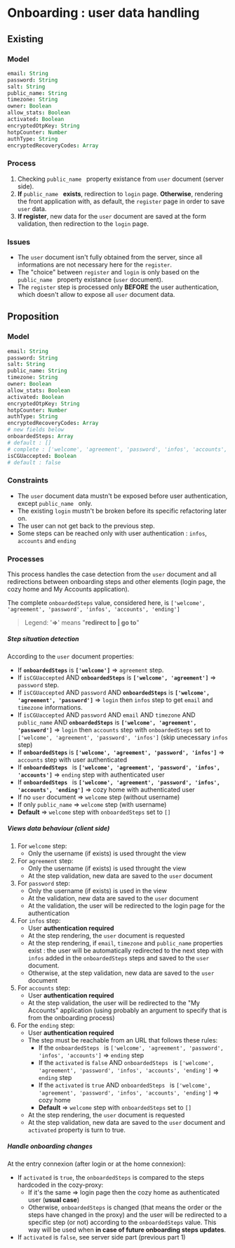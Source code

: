 # Onboarding : user data handling

## Existing

### Model

```coffee
email: String
password: String
salt: String
public_name: String
timezone: String
owner: Boolean
allow_stats: Boolean
activated: Boolean
encryptedOtpKey: String
hotpCounter: Number
authType: String
encryptedRecoveryCodes: Array
```

### Process

1. Checking ```public_name ``` property existance from ```user``` document (server side).
2. __If__ ```public_name ``` __exists__, redirection to ```login``` page. __Otherwise__, rendering the front application with, as default, the ```register``` page in order to save ```user``` data.
3. __If register__, new data for the ```user``` document are saved at the form validation, then redirection to the ```login``` page.

### Issues

* The ```user``` document isn't fully obtained from the server, since all informations are not necessary here for the ```register```.
* The "choice" between ```register``` and ```login``` is only based on the ```public_name ``` property existance (```user``` document).
* The ```register``` step is processed only __BEFORE__ the user authentication, which doesn't allow to expose all ```user``` document data.

## Proposition

### Model

```coffee
email: String
password: String
salt: String
public_name: String
timezone: String
owner: Boolean
allow_stats: Boolean
activated: Boolean
encryptedOtpKey: String
hotpCounter: Number
authType: String
encryptedRecoveryCodes: Array
# new fields below
onboardedSteps: Array
# default : []
# complete : ['welcome', 'agreement', 'password', 'infos', 'accounts', 'ending']
isCGUaccepted: Boolean
# default : false
```

### Constraints

* The ```user``` document data mustn't be exposed before user authentication, except ```public_name ``` only.
* The existing ```login``` mustn't be broken before its specific refactoring later on.
* The user can not get back to the previous step.
* Some steps can be reached only with user authentication : ```infos```, ```accounts``` and ```ending```

### Processes

This process handles the case detection from the ```user``` document and all redirections between onboarding steps and other elements (login page, the cozy home and My Accounts application).

The complete ```onboardedSteps``` value, considered here, is ```['welcome', 'agreement', 'password', 'infos', 'accounts', 'ending']```

> Legend:
> '__=>__' means "__redirect to | go to__"

##### Step situation detection

According to the ```user``` document properties:

* If __```onboardedSteps```__ is __```['welcome']```__ => ```agreement``` step.
* If ```isCGUaccepted``` AND __```onboardedSteps```__ is __```['welcome', 'agreement']```__ => ```password``` step.
* If ```isCGUaccepted``` AND ```password``` AND __```onboardedSteps```__ is __```['welcome', 'agreement', 'password']```__ => ```login``` then ```infos``` step to get ```email``` and ```timezone``` informations.
* If ```isCGUaccepted``` AND ```password``` AND ```email``` AND ```timezone``` AND ```public_name``` AND __```onboardedSteps```__ is __```['welcome', 'agreement', 'password']```__ => ```login``` then ```accounts``` step with ```onboardedSteps``` set to ```['welcome', 'agreement', 'password', 'infos']``` (skip unecessary ```infos``` step)
* If __```onboardedSteps```__ is __```['welcome', 'agreement', 'password', 'infos']```__ => ```accounts``` step with user authenticated
* If __```onboardedSteps ```__ is __```['welcome', 'agreement', 'password', 'infos', 'accounts']```__ => ```ending``` step with authenticated user
* If __```onboardedSteps ```__ is __```['welcome', 'agreement', 'password', 'infos', 'accounts', 'ending']```__ => cozy home with authenticated user
* If no ```user``` document => ```welcome``` step (without username)
* If only ```public_name``` => ```welcome``` step (with username)
* __Default__ => ```welcome``` step with ```onboardedSteps``` set to ```[]```

##### Views data behaviour (client side)

1. For ```welcome``` step:
    * Only the username (if exists) is used throught the view
2. For ```agreement``` step:
    * Only the username (if exists) is used throught the view
    * At the step validation, new data are saved to the ```user``` document
3. For ```password``` step:
    * Only the username (if exists) is used in the view
    * At the validation, new data are saved to the ```user``` document
    * At the validation, the user will be redirected to the login page for the authentication
4. For ```infos``` step:
    * User __authentication required__
    * At the step rendering, the ```user``` document is requested
    * At the step rendering, if ```email```, ```timezone``` and ```public_name``` properties exist : the user will be automatically redirected to the next step with ```infos``` added in the ```onboardedSteps``` steps and saved to the ```user``` document.
    * Otherwise, at the step validation, new data are saved to the ```user``` document
5. For ```accounts``` step:
    * User __authentication required__
    * At the step validation, the user will be redirected to the "My Accounts" application (using probably an argument to specify that is from the onboarding process)
6. For the ```ending``` step:
    * User __authentication required__
    * The step must be reachable from an URL that follows these rules:
        * If the ```onboardedSteps ``` is ```['welcome', 'agreement', 'password', 'infos', 'accounts']``` => ```ending``` step
        * If the ```activated``` is ```false``` AND ```onboardedSteps ``` is ```['welcome', 'agreement', 'password', 'infos', 'accounts', 'ending']``` => ```ending``` step
        * If the ```activated``` is ```true``` AND ```onboardedSteps ``` is ```['welcome', 'agreement', 'password', 'infos', 'accounts', 'ending']``` => cozy home
        * __Default__ => ```welcome``` step with ```onboardedSteps``` set to ```[]```
    * At the step rendering, the ```user``` document is requested
    * At the step validation, new data are saved to the ```user``` document and ```activated``` property is turn to true.

##### Handle onboarding changes

At the entry connexion (after login or at the home connexion):

* If ```activated``` is ```true```, the ```onboardedSteps``` is compared to the steps hardcoded in the cozy-proxy:
    * If it's the same => login page then the cozy home as authenticated user (__usual case__)
    * Otherwise, ```onboardedSteps``` is changed (that means the order or the steps have changed in the proxy) and the user will be redirected to a specific step (or not) according to the ```onboardedSteps``` value. This way will be used when __in case of future onboarding steps updates__.
* If ```activated``` is ```false```, see server side part (previous part 1)
